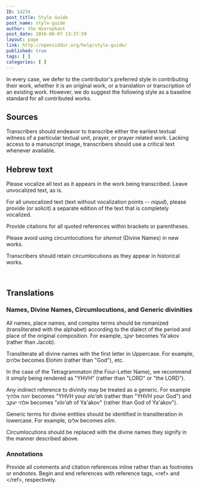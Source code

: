 ```yaml
---
ID: 14234
post_title: Style Guide
post_name: style-guide
author: the Hierophant
post_date: 2016-08-07 13:37:59
layout: page
link: http://opensiddur.org/help/style-guide/
published: true
tags: [ ]
categories: [ ]
---
```

In every case, we defer to the contributor's preferred style in contributing their work, whether it is an original work, or a translation or transcription of an existing work. However, we do suggest the following style as a baseline standard for all contributed works.
<h2>Sources</h2>
Transcribers should endeavor to transcribe either the earliest textual witness of a particular textual unit, prayer, or prayer related work. Lacking access to a manuscript image, transcribers should use a critical text whenever available.
<h2>Hebrew text</h2>
Please vocalize all text as it appears in the work being transcribed. Leave unvocalized text, as is.

For all unvocalized text (text without vocalization points -- <em>niqud</em>), please provide (or solicit) a separate edition of the text that is completely vocalized.

Provide citations for all quoted references within brackets or parentheses.

Please avoid using circumlocutions for <em>shemot </em>(Divine Names) in new works.

Transcribers should retain circumlocutions as they appear in historical works.

&nbsp;
<h2>Translations</h2>
<h3>Names, Divine Names, Circumlocutions, and Generic divinities</h3>
All names, place names, and complex terms should be romanized (transliterated with the alphabet) according to the dialect of the period and place of the original composition. For example, יעקב becomes Ya'akov (rather than Jacob).

Transliterate all divine names with the first letter in Uppercase. For example, אלהים becomes Elohim (rather than "God"), etc.

In the case of the Tetragrammaton (the Four-Letter Name), we recommend it simply being rendered as "YHVH" (rather than "LORD" or "the LORD").

Any indirect reference to divinity may be treated as a generic. For example יהוה אלהיך becomes "YHVH your <em>elo'ah</em> (rather than "YHVH your God") and  אלהי יעקב becomes "<em>elo'ah</em> of Ya'akov" (rather than God of Ya'akov").

Generic terms for divine entities should be identified in transliteration in lowercase. For example, אלים becomes <em>elim</em>.

Circumlocutions should be replaced with the divine names they signify in the manner described above.
<h3>Annotations</h3>
Provide all comments and citation references inline rather than as footnotes or endnotes. Begin and end references with reference tags, &lt;ref&gt; and &lt;/ref&gt;, respectively.